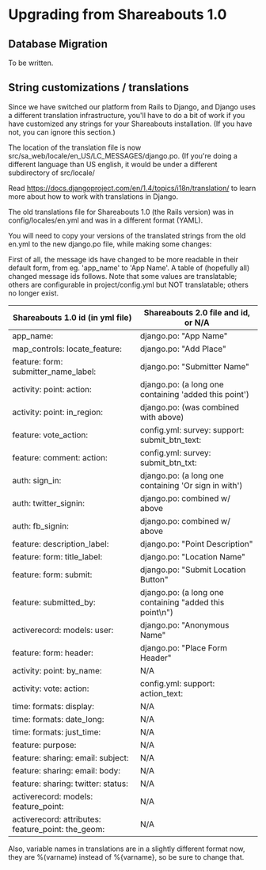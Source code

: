 Upgrading from Shareabouts 1.0
================================

Database Migration
----------------------

To be written.

String customizations / translations
-------------------------------------

Since we have switched our platform from Rails to Django, and Django
uses a different translation infrastructure, you'll have to do a bit
of work if you have customized any strings for your Shareabouts
installation.  (If you have not, you can ignore this section.)

The location of the translation file is now
src/sa_web/locale/en_US/LC_MESSAGES/django.po.  (If you're doing a
different language than US english, it would be under a different
subdirectory of src/locale/

Read https://docs.djangoproject.com/en/1.4/topics/i18n/translation/ to
learn more about how to work with translations in Django.

The old translations file for Shareabouts 1.0 (the Rails version) was in 
config/locales/en.yml and was in a different format (YAML).

You will need to copy your versions of the translated strings from the
old en.yml to the new django.po file, while making some changes:

First of all, the message ids have changed to be more readable in their
default form, from eg. 'app_name' to 'App Name'.  A table of
(hopefully all) changed message ids follows.
Note that some values are translatable; others are configurable in
project/config.yml but NOT translatable; others no longer exist.


Shareabouts 1.0 id (in yml file)                                             | Shareabouts 2.0 file and id, or N/A
-----------------------------------------------------------------------------|---------------------------------------------
 app_name:                                                                   | django.po: "App Name"
 map_controls: locate_feature:                                               | django.po: "Add Place"
 feature: form: submitter_name_label:                                        | django.po: "Submitter Name"
 activity: point: action:                                                    | django.po: (a long one containing 'added this point')
 activity: point: in_region:                                                 | django.po: (was combined with above)
 feature: vote_action:                                                       | config.yml: survey: support: submit_btn_text:
 feature: comment: action:                                                   | config.yml: survey: submit_btn_txt:
 auth: sign_in:                                                              | django.po: (a long one containing 'Or sign in with')
 auth: twitter_signin:                                                       | django.po: combined w/ above
 auth: fb_signin:                                                            | django.po: combined w/ above
 feature: description_label:                                                 | django.po: "Point Description"
 feature: form: title_label:                                                 | django.po: "Location Name"
 feature: form: submit:                                                      | django.po: "Submit Location Button"
 feature: submitted_by:                                                      | django.po: (a long one containing "added this point\n")
 activerecord: models: user:                                                 | django.po: "Anonymous Name"
 feature: form: header:                                                      | django.po: "Place Form Header"
 activity: point: by_name:                                                   | N/A
 activity: vote: action:                                                     | config.yml: support: action_text:
 time: formats: display:                                                     | N/A
 time: formats: date_long:                                                   | N/A
 time: formats: just_time:                                                   | N/A
 feature: purpose:                                                           | N/A
 feature: sharing: email: subject:                                           | N/A
 feature: sharing: email: body:                                              | N/A
 feature: sharing: twitter: status:                                          | N/A
 activerecord: models: feature_point:                                        | N/A
 activerecord: attributes: feature_point: the_geom:                          | N/A


Also, variable names in translations are in a slightly different
format now, they are %(varname) instead of %{varname}, so be sure to
change that.
